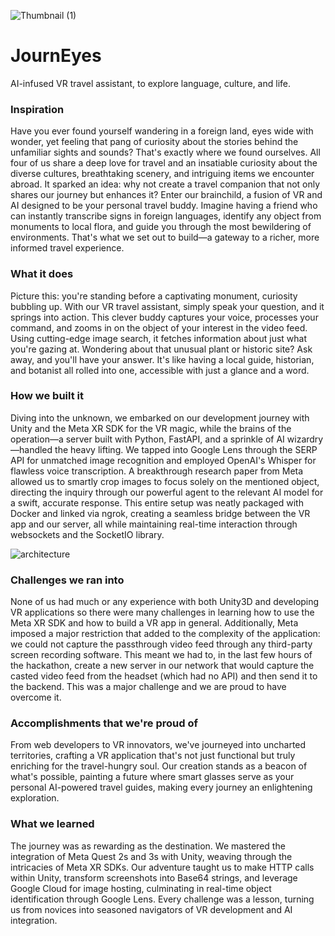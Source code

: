 ![Thumbnail (1)](https://github.com/spikecodes/JournEyes/assets/19519553/e1c308ae-4495-4e9b-9b33-09f2d4705afb)

# JournEyes

AI-infused VR travel assistant, to explore language, culture, and life.

### Inspiration

Have you ever found yourself wandering in a foreign land, eyes wide with wonder, yet feeling that pang of curiosity about the stories behind the unfamiliar sights and sounds? That's exactly where we found ourselves. All four of us share a deep love for travel and an insatiable curiosity about the diverse cultures, breathtaking scenery, and intriguing items we encounter abroad. It sparked an idea: why not create a travel companion that not only shares our journey but enhances it? Enter our brainchild, a fusion of VR and AI designed to be your personal travel buddy. Imagine having a friend who can instantly transcribe signs in foreign languages, identify any object from monuments to local flora, and guide you through the most bewildering of environments. That's what we set out to build—a gateway to a richer, more informed travel experience.

### What it does

Picture this: you're standing before a captivating monument, curiosity bubbling up. With our VR travel assistant, simply speak your question, and it springs into action. This clever buddy captures your voice, processes your command, and zooms in on the object of your interest in the video feed. Using cutting-edge image search, it fetches information about just what you're gazing at. Wondering about that unusual plant or historic site? Ask away, and you'll have your answer. It's like having a local guide, historian, and botanist all rolled into one, accessible with just a glance and a word.

### How we built it

Diving into the unknown, we embarked on our development journey with Unity and the Meta XR SDK for the VR magic, while the brains of the operation—a server built with Python, FastAPI, and a sprinkle of AI wizardry—handled the heavy lifting. We tapped into Google Lens through the SERP API for unmatched image recognition and employed OpenAI's Whisper for flawless voice transcription. A breakthrough research paper from Meta allowed us to smartly crop images to focus solely on the mentioned object, directing the inquiry through our powerful agent to the relevant AI model for a swift, accurate response. This entire setup was neatly packaged with Docker and linked via ngrok, creating a seamless bridge between the VR app and our server, all while maintaining real-time interaction through websockets and the SocketIO library.

![architecture](https://i.ibb.co/cLqW8k3/architecture.png)

### Challenges we ran into

None of us had much or any experience with both Unity3D and developing VR applications so there were many challenges in learning how to use the Meta XR SDK and how to build a VR app in general. Additionally, Meta imposed a major restriction that added to the complexity of the application: we could not capture the passthrough video feed through any third-party screen recording software. This meant we had to, in the last few hours of the hackathon, create a new server in our network that would capture the casted video feed from the headset (which had no API) and then send it to the backend. This was a major challenge and we are proud to have overcome it.

### Accomplishments that we're proud of

From web developers to VR innovators, we've journeyed into uncharted territories, crafting a VR application that's not just functional but truly enriching for the travel-hungry soul. Our creation stands as a beacon of what's possible, painting a future where smart glasses serve as your personal AI-powered travel guides, making every journey an enlightening exploration.

### What we learned

The journey was as rewarding as the destination. We mastered the integration of Meta Quest 2s and 3s with Unity, weaving through the intricacies of Meta XR SDKs. Our adventure taught us to make HTTP calls within Unity, transform screenshots into Base64 strings, and leverage Google Cloud for image hosting, culminating in real-time object identification through Google Lens. Every challenge was a lesson, turning us from novices into seasoned navigators of VR development and AI integration.
